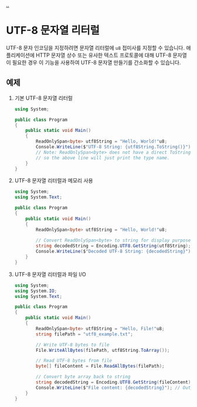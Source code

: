 [..](11.md)

# UTF-8 문자열 리터럴

UTF-8 문자 인코딩을 지정하려면 문자열 리터럴에 `u8` 접미사를 지정할 수 있습니다. 
애플리케이션에 HTTP 문자열 상수 또는 유사한 텍스트 프로토콜에 대해 UTF-8 문자열이 필요한 경우 이 기능을 사용하여 UTF-8 문자열 만들기를 간소화할 수 있습니다.

## 예제

1. 기본 UTF-8 문자열 리터럴
    ```cs
    using System;

    public class Program
    {
        public static void Main()
        {
            ReadOnlySpan<byte> utf8String = "Hello, World!"u8;
            Console.WriteLine($"UTF-8 String: {utf8String.ToString()}");
            // Note: ReadOnlySpan<byte> does not have a direct ToString() method that converts UTF-8 bytes back to string,
            // so the above line will just print the type name.
        }
    }
    ```

2. UTF-8 문자열 리터럴과 메모리 사용
    ```cs
    using System;
    using System.Text;

    public class Program
    {
        public static void Main()
        {
            ReadOnlySpan<byte> utf8String = "Hello, World!"u8;
            
            // Convert ReadOnlySpan<byte> to string for display purposes
            string decodedString = Encoding.UTF8.GetString(utf8String);
            Console.WriteLine($"Decoded UTF-8 String: {decodedString}"); // Output: Decoded UTF-8 String: Hello, World!
        }
    }
    ```

3. UTF-8 문자열 리터럴과 파일 I/O
    ```cs
    using System;
    using System.IO;
    using System.Text;

    public class Program
    {
        public static void Main()
        {
            ReadOnlySpan<byte> utf8String = "Hello, File!"u8;
            string filePath = "utf8_example.txt";

            // Write UTF-8 bytes to file
            File.WriteAllBytes(filePath, utf8String.ToArray());

            // Read UTF-8 bytes from file
            byte[] fileContent = File.ReadAllBytes(filePath);

            // Convert byte array back to string
            string decodedString = Encoding.UTF8.GetString(fileContent);
            Console.WriteLine($"File content: {decodedString}"); // Output: File content: Hello, File!
        }
    }
    ```
